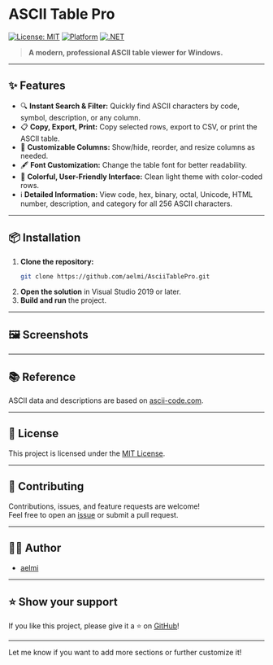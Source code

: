 ﻿# ASCII Table Pro

[![License: MIT](https://img.shields.io/badge/License-MIT-green.svg)](LICENSE)
[![Platform](https://img.shields.io/badge/platform-Windows-blue.svg)](https://www.microsoft.com/windows/)
[![.NET](https://img.shields.io/badge/.NET-Framework%204.7.2-blue.svg)](https://dotnet.microsoft.com/)

> **A modern, professional ASCII table viewer for Windows.**

---

## ✨ Features

- 🔍 **Instant Search & Filter:** Quickly find ASCII characters by code, symbol, description, or any column.
- 📋 **Copy, Export, Print:** Copy selected rows, export to CSV, or print the ASCII table.
- 🧩 **Customizable Columns:** Show/hide, reorder, and resize columns as needed.
- 🖋️ **Font Customization:** Change the table font for better readability.
- 🎨 **Colorful, User-Friendly Interface:** Clean light theme with color-coded rows.
- ℹ️ **Detailed Information:** View code, hex, binary, octal, Unicode, HTML number, description, and category for all 256 ASCII characters.

---

## 📦 Installation

1. **Clone the repository:**
   ```sh
   git clone https://github.com/aelmi/AsciiTablePro.git
   ```
2. **Open the solution** in Visual Studio 2019 or later.
3. **Build and run** the project.

---

## 🖼️ Screenshots




---

## 📚 Reference

ASCII data and descriptions are based on [ascii-code.com](https://www.ascii-code.com/).

---

## 📝 License

This project is licensed under the [MIT License](LICENSE).

---

## 🤝 Contributing

Contributions, issues, and feature requests are welcome!  
Feel free to open an [issue](https://github.com/aelmi/AsciiTablePro/issues) or submit a pull request.

---

## 🙋‍♂️ Author

- [aelmi](https://github.com/aelmi)

---

## ⭐️ Show your support

If you like this project, please give it a ⭐️ on [GitHub](https://github.com/aelmi/AsciiTablePro)!

---

Let me know if you want to add more sections or further customize it!